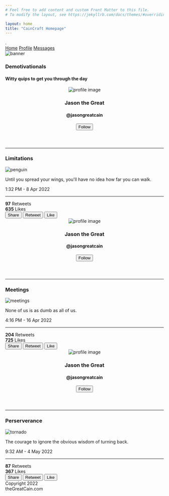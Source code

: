 ```yaml
---
# Feel free to add content and custom Front Matter to this file.
# To modify the layout, see https://jekyllrb.com/docs/themes/#overriding-theme-defaults

layout: home
title: "CainCraft Homepage"
---
```

<!-- <!DOCTYPE html> -->
<html lang="en">

<head>
    <meta charset="UTF-8">
    <meta name="viewport" content="width=device-width, initial-scale=1.0">
    <link rel="stylesheet" href="style.css">
    <title>The Great Cain - Home</title>
</head>

<body>
    <div class="grid1-container">
        <div class="grid1-nav-header">
            .<nav class="nav">
                <a class="nav-link theme-shadows theme-bg" href="#">Home</a>
                <a class="nav-link theme-shadows theme-bg" href="#">Profile</a>
                <a class="nav-link theme-shadows theme-bg" href="#">Messages</a>
            </nav>
        </div>
        <div class="grid1-banner">
            <img class="banner-image theme-shadows" src="images/thegreatcain_1200.png" alt="banner">
        </div>
        <div class="grid1-content-title">
            <h3>Demotivationals</h3>
            <h4>Witty quips to get you through the day</h4>
        </div>
        <div class="grid2-container">
            <div class="grid2-item theme-shadows theme-bg">
                <div class="card-header">
                    <header>
                        <img src="images/jason.jpg" alt="profile image" class="profile-thumbnail">
                        <div class="profile-name">
                            <h3>Jason the Great</h3>
                            <h4>@jasongreatcain</h4>
                        </div>
                        <div class="follow-btn">
                            <button>Follow</button>
                        </div>
                    </header>
                </div>
                <div class="card-body">
                    <hr>
                    <h3>Limitations</h3>
                    <img class="card-image" src="images/penguin.jpg" alt="penguin">
                    <p class="card-text">Until you spread your wings, you'll have no idea how far you can walk.</p>
                    <span class="date">1:32 PM - 8 Apr 2022</span>
                    <hr>
                </div>
                <div class="card-footer">
                    <footer>
                        <div class="stats">
                            <div class="retweets">
                                <strong>97</strong> Retweets
                            </div>
                            <div class="likes">
                                <strong>635</strong> Likes
                            </div>
                        </div>
                        <div class="cta">
                            <button class="share-btn">Share</button>
                            <button class="retweet-btn">Retweet</button>
                            <button class="like-btn">Like</button>
                        </div>
                    </footer>
                </div>
            </div>
            <div class="grid2-item theme-shadows theme-bg">
                <div class="card-header">
                    <header>
                        <img src="images/jason.jpg" alt="profile image" class="profile-thumbnail">
                        <div class="profile-name">
                            <h3>Jason the Great</h3>
                            <h4>@jasongreatcain</h4>
                        </div>
                        <div class="follow-btn">
                            <button>Follow</button>
                        </div>
                    </header>
                </div>
                <div class="card-body">
                    <hr>
                    <h3>Meetings</h3>
                    <img class="card-image" src="images/meetings.jpg" alt="meetings">
                    <p class="card-text">None of us is as dumb as all of us.</p>
                    <span class="date">4:16 PM - 16 Apr 2022</span>
                    <hr>
                </div>
                <div class="card-footer">
                    <footer>
                        <div class="stats">
                            <div class="retweets">
                                <strong>204</strong> Retweets
                            </div>
                            <div class="likes">
                                <strong>725</strong> Likes
                            </div>
                        </div>
                        <div class="cta">
                            <button class="share-btn">Share</button>
                            <button class="retweet-btn">Retweet</button>
                            <button class="like-btn">Like</button>
                        </div>
                    </footer>
                </div>
            </div>
            <div class="grid2-item theme-shadows theme-bg">
                <div class="card-header">
                    <header>
                        <img src="images/jason.jpg" alt="profile image" class="profile-thumbnail">
                        <div class="profile-name">
                            <h3>Jason the Great</h3>
                            <h4>@jasongreatcain</h4>
                        </div>
                        <div class="follow-btn">
                            <button>Follow</button>
                        </div>
                    </header>
                </div>
                <div class="card-body">
                    <hr>
                    <h3>Perserverance</h3>
                    <img class="card-image" src="images/tornado.jpeg" alt="tornado">
                    <p class="card-text">The courage to ignore the obvious wisdom of turning back.</p>
                    <span class="date">9:32 AM - 4 May 2022</span>
                    <hr>
                </div>
                <div class="card-footer">
                    <footer>
                        <div class="stats">
                            <div class="retweets">
                                <strong>87</strong> Retweets
                            </div>
                            <div class="likes">
                                <strong>367</strong> Likes
                            </div>
                        </div>
                        <div class="cta">
                            <button class="share-btn">Share</button>
                            <button class="retweet-btn">Retweet</button>
                            <button class="like-btn">Like</button>
                        </div>
                    </footer>
                </div>
            </div>
        </div>
        <div class="grid1-footer">
            <div class="footer-item">Copyright 2022</div>
            <div class="footer-item">theGreatCain.com</div>
        </div>
    </div>
</body>

</html>
